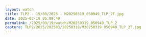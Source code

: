 ```yaml
---
layout: watch
title: TLP2 - 19/03/2025 - M20250319_050949_TLP_2T.jpg
date: 2025-03-19 05:09:49
permalink: /2025/03/19/watch/M20250319_050949_TLP_2
capture: TLP2/2025/202503/20250318/M20250319_050949_TLP_2T.jpg
---
```

